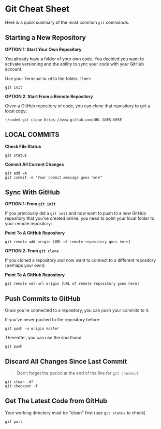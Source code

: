 # Git Cheat Sheet

Here is a quick summary of the most common `git` commands.

## Starting a New Repository

**OPTION 1: Start Your Own Repository**

You already have a folder of your own code.  You decided
you want to activate versioning and the ability to sync
your code with your GitHub account.

Use your Terminal to `cd` to the folder.  Then:

```
git init
```

**OPTION 2: Start From a Remote Repository**

Given a GitHub repository of code, you can _clone_ that
repository to get a local copy:

```
~/code$ git clone https://www.github.com/URL-GOES-HERE
```

## LOCAL COMMITS

**Check File Status**

```
git status
```

**Commit All Current Changes**

```
git add -A
git commit -m "Your commit message goes here"
```

## Sync With GitHub

**OPTION 1: From `git init`**

If you previously did a `git init` and now want to push to
a new GitHub repository that you've created online,
you need to point your local folder to your remote repository:

**Point To A GitHub Repository**

```
git remote add origin [URL of remote repository goes here]
```

**OPTION 2: From `git clone`**

If you cloned a repository and now want to connect to
a different repository (perhaps your own):

**Point To A GitHub Repository**

```
git remote set-url origin [URL of remote repository goes here]
```


## Push Commits to GitHub

Once you're connected to a repository, you can push your commits to it.

If you've never pushed to the repository before:

```
git push -u origin master
```

Thereafter, you can use the shorthand:

```
git push
```

## Discard All Changes Since Last Commit

> Don't forget the period at the end of the line for `git checkout`

```
git clean -df
git checkout -f .
```

## Get The Latest Code from GitHub

Your working directory must be "clean" first (use `git status` to check).

```
git pull
```
